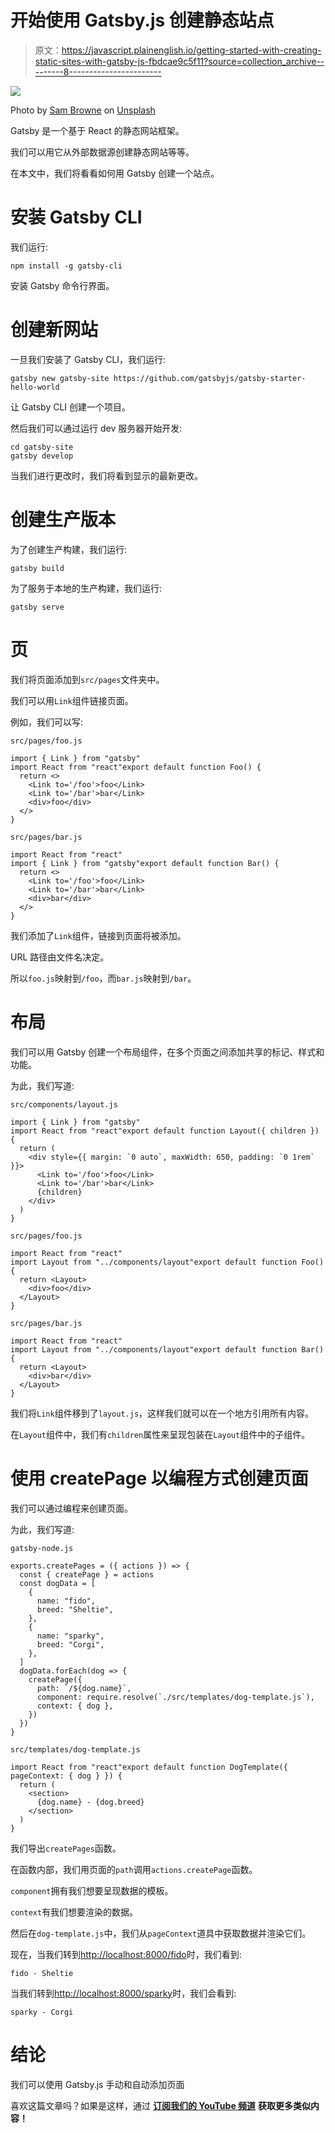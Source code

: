 # 开始使用 Gatsby.js 创建静态站点

> 原文：<https://javascript.plainenglish.io/getting-started-with-creating-static-sites-with-gatsby-js-fbdcae9c5f11?source=collection_archive---------8----------------------->

![](img/09321bcd93ca4cdac5282f532c5a031b.png)

Photo by [Sam Browne](https://unsplash.com/@samjbrowne?utm_source=medium&utm_medium=referral) on [Unsplash](https://unsplash.com?utm_source=medium&utm_medium=referral)

Gatsby 是一个基于 React 的静态网站框架。

我们可以用它从外部数据源创建静态网站等等。

在本文中，我们将看看如何用 Gatsby 创建一个站点。

# 安装 Gatsby CLI

我们运行:

```
npm install -g gatsby-cli
```

安装 Gatsby 命令行界面。

# 创建新网站

一旦我们安装了 Gatsby CLI，我们运行:

```
gatsby new gatsby-site https://github.com/gatsbyjs/gatsby-starter-hello-world
```

让 Gatsby CLI 创建一个项目。

然后我们可以通过运行 dev 服务器开始开发:

```
cd gatsby-site
gatsby develop
```

当我们进行更改时，我们将看到显示的最新更改。

# 创建生产版本

为了创建生产构建，我们运行:

```
gatsby build
```

为了服务于本地的生产构建，我们运行:

```
gatsby serve
```

# 页

我们将页面添加到`src/pages`文件夹中。

我们可以用`Link`组件链接页面。

例如，我们可以写:

`src/pages/foo.js`

```
import { Link } from "gatsby"
import React from "react"export default function Foo() {
  return <>
    <Link to='/foo'>foo</Link>
    <Link to='/bar'>bar</Link>
    <div>foo</div>
  </>
}
```

`src/pages/bar.js`

```
import React from "react"
import { Link } from "gatsby"export default function Bar() {
  return <>
    <Link to='/foo'>foo</Link>
    <Link to='/bar'>bar</Link>
    <div>bar</div>
  </>
}
```

我们添加了`Link`组件，链接到页面将被添加。

URL 路径由文件名决定。

所以`foo.js`映射到`/foo`，而`bar.js`映射到`/bar`。

# 布局

我们可以用 Gatsby 创建一个布局组件，在多个页面之间添加共享的标记、样式和功能。

为此，我们写道:

`src/components/layout.js`

```
import { Link } from "gatsby"
import React from "react"export default function Layout({ children }) {
  return (
    <div style={{ margin: `0 auto`, maxWidth: 650, padding: `0 1rem` }}>
      <Link to='/foo'>foo</Link>
      <Link to='/bar'>bar</Link>
      {children}
    </div>
  )
}
```

`src/pages/foo.js`

```
import React from "react"
import Layout from "../components/layout"export default function Foo() {
  return <Layout>
    <div>foo</div>
  </Layout>
}
```

`src/pages/bar.js`

```
import React from "react"
import Layout from "../components/layout"export default function Bar() {
  return <Layout>
    <div>bar</div>
  </Layout>
}
```

我们将`Link`组件移到了`layout.js`，这样我们就可以在一个地方引用所有内容。

在`Layout`组件中，我们有`children`属性来呈现包装在`Layout`组件中的子组件。

# 使用 createPage 以编程方式创建页面

我们可以通过编程来创建页面。

为此，我们写道:

`gatsby-node.js`

```
exports.createPages = ({ actions }) => {
  const { createPage } = actions
  const dogData = [
    {
      name: "fido",
      breed: "Sheltie",
    },
    {
      name: "sparky",
      breed: "Corgi",
    },
  ]
  dogData.forEach(dog => {
    createPage({
      path: `/${dog.name}`,
      component: require.resolve(`./src/templates/dog-template.js`),
      context: { dog },
    })
  })
}
```

`src/templates/dog-template.js`

```
import React from "react"export default function DogTemplate({ pageContext: { dog } }) {
  return (
    <section>
      {dog.name} - {dog.breed}
    </section>
  )
}
```

我们导出`createPages`函数。

在函数内部，我们用页面的`path`调用`actions.createPage`函数。

`component`拥有我们想要呈现数据的模板。

`context`有我们想要渲染的数据。

然后在`dog-template.js`中，我们从`pageContext`道具中获取数据并渲染它们。

现在，当我们转到[http://localhost:8000/fido](http://localhost:8000/fido)时，我们看到:

```
fido - Sheltie
```

当我们转到[http://localhost:8000/sparky](http://localhost:8000/sparky)时，我们会看到:

```
sparky - Corgi
```

# 结论

我们可以使用 Gatsby.js 手动和自动添加页面

喜欢这篇文章吗？如果是这样，通过 [**订阅我们的 YouTube 频道**](https://www.youtube.com/channel/UCtipWUghju290NWcn8jhyAw?sub_confirmation=true) **获取更多类似内容！**